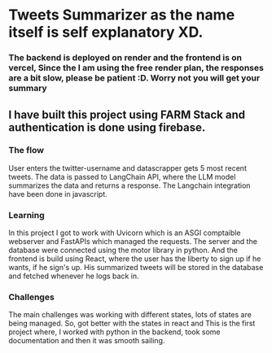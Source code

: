 # Tweets Summarizer as the name itself is self explanatory XD.

### The backend is deployed on render and the frontend is on vercel, Since the I am using the free render plan, the responses are a bit slow, please be patient :D. Worry not you will get your summary 

## I have built this project using FARM Stack and authentication is done using firebase.

### The flow

User enters the twitter-username and datascrapper gets 5 most recent tweets. The data is passed to LangChain API, where the LLM model summarizes the data and returns a response.
The Langchain integration have been done in javascript.

### Learning

In this project I got to work with Uvicorn which is an ASGI comptaible webserver and FastAPIs which managed the requests. The server and the database were connected using the motor library in python.
And the frontend is build using React, where the user has the liberty to sign up if he wants, if he sign's up. His summarized tweets will be stored in the database and fetched whenever he logs back in.


### Challenges

The main challenges was working with different states, lots of states are being managed. So, got better with the states in react and This is the first project where, I worked with python in the backend, took some documentation
and then it was smooth sailing.
